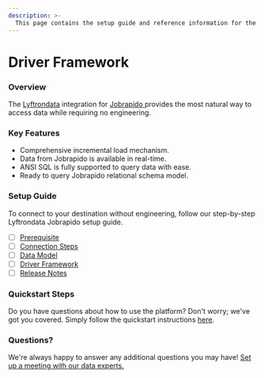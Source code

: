```yaml
---
description: >-
  This page contains the setup guide and reference information for the Jobrapido source connector.
---
```


# Driver Framework

### Overview

The [Lyftrondata](https://www.lyftrondata.com/) integration for [Jobrapido](https://www.lyftrondata.com/integration/jobrapido/)[ ](https://www.lyftrondata.com/integration/jobrapido/)provides the most natural way to access data while requiring no engineering.

### Key Features

* Comprehensive incremental load mechanism.
* Data from Jobrapido is available in real-time.&#x20;
* ANSI SQL is fully supported to query data with ease.
* Ready to query Jobrapido relational schema model.

### Setup Guide

To connect to your destination without engineering, follow our step-by-step Lyftrondata Jobrapido setup guide.

* [ ] [Prerequisite](../../marketing-analytics/jobrapido/prerequisite.md)
* [ ] [Connection Steps](../../marketing-analytics/jobrapido/connection-steps.md)
* [ ] [Data Model](../../marketing-analytics/jobrapido/data-model/)
* [ ] [Driver Framework](../../marketing-analytics/jobrapido/driver-framework/)
* [ ] [Release Notes](../../marketing-analytics/jobrapido/release-notes.md)

### Quickstart Steps

Do you have questions about how to use the platform? Don't worry; we've got you covered. Simply follow the quickstart instructions [here](../../../quickstart-steps.md).

### Questions? <a href="#questions" id="questions"></a>

We're always happy to answer any additional questions you may have! [Set up a meeting with our data experts.](https://www.lyftrondata.com/book-a-meeting/)


